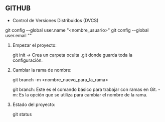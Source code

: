 GITHUB
---------------------------------------------------------------

- Control de Versiones Distribuidos (DVCS)

git config --global user.name "<nombre_usuario>"
git config --global user.email "<email>"

1) Empezar el proyecto:

    git init  -> Crea un carpeta oculta .git donde guarda toda la configuración.

2) Cambiar la rama de nombre:

    git branch -m <nombre_nuevo_para_la_rama>

    git branch: Este es el comando básico para trabajar con ramas en Git.
    -m: Es la opción que se utiliza para cambiar el nombre de la rama.


3) Estado del proyecto:

    git status

